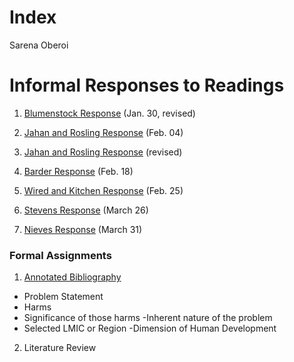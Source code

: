 # Index

Sarena Oberoi

# Informal Responses to Readings

1. [Blumenstock Response](https://sarenaoberoi.github.io/Workshop1/blumenstock) (Jan. 30, revised)  

2. [Jahan and Rosling Response](https://sarenaoberoi.github.io/Workshop1/jahan) (Feb. 04)

3. [Jahan and Rosling Response](https://sarenaoberoi.github.io/Workshop1/jahanrevised) (revised)

4. [Barder Response](https://sarenaoberoi.github.io/Workshop1/barder) (Feb. 18)

5. [Wired and Kitchen Response](https://sarenaoberoi.github.io/Workshop1/wired) (Feb. 25)

6. [Stevens Response](https://sarenaoberoi.github.io/Workshop1/stevens) (March 26)

7. [Nieves Response](https://sarenaoberoi.github.io/Workshop1/nieves) (March 31)


### Formal Assignments

1. [Annotated Bibliography](https://sarenaoberoi.github.io/Workshop1/assignment1)
- Problem Statement
 - Harms
 - Significance of those harms
 -Inherent nature of the problem 
- Selected LMIC or Region 
-Dimension of Human Development 

2. Literature Review 
